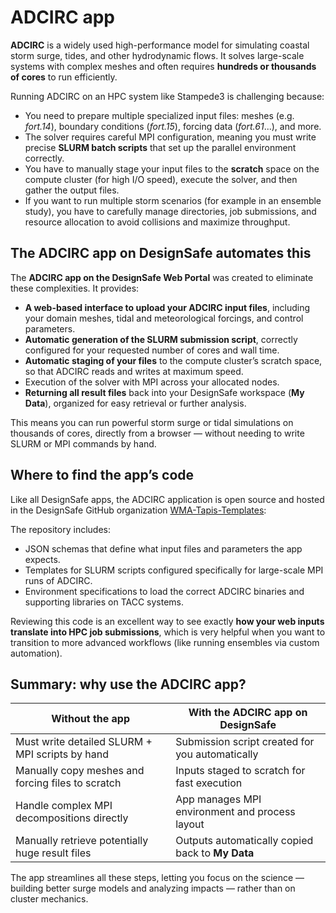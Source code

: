 # ADCIRC app

**ADCIRC** is a widely used high-performance model for simulating coastal storm surge, tides, and other hydrodynamic flows. It solves large-scale systems with complex meshes and often requires **hundreds or thousands of cores** to run efficiently.

Running ADCIRC on an HPC system like Stampede3 is challenging because:

* You need to prepare multiple specialized input files: meshes (e.g. *fort.14*), boundary conditions (*fort.15*), forcing data (*fort.61*...), and more.
* The solver requires careful MPI configuration, meaning you must write precise **SLURM batch scripts** that set up the parallel environment correctly.
* You have to manually stage your input files to the **scratch** space on the compute cluster (for high I/O speed), execute the solver, and then gather the output files.
* If you want to run multiple storm scenarios (for example in an ensemble study), you have to carefully manage directories, job submissions, and resource allocation to avoid collisions and maximize throughput.

## The ADCIRC app on DesignSafe automates this

The **ADCIRC app on the DesignSafe Web Portal** was created to eliminate these complexities. It provides:

* **A web-based interface to upload your ADCIRC input files**, including your domain meshes, tidal and meteorological forcings, and control parameters.
* **Automatic generation of the SLURM submission script**, correctly configured for your requested number of cores and wall time.
* **Automatic staging of your files** to the compute cluster’s scratch space, so that ADCIRC reads and writes at maximum speed.
* Execution of the solver with MPI across your allocated nodes.
* **Returning all result files** back into your DesignSafe workspace (**My Data**), organized for easy retrieval or further analysis.

This means you can run powerful storm surge or tidal simulations on thousands of cores, directly from a browser — without needing to write SLURM or MPI commands by hand.

## Where to find the app’s code

Like all DesignSafe apps, the ADCIRC application is open source and hosted in the DesignSafe GitHub organization [WMA-Tapis-Templates](https://github.com/TACC/WMA-Tapis-Templates/tree/main/applications):

The repository includes:

* JSON schemas that define what input files and parameters the app expects.
* Templates for SLURM scripts configured specifically for large-scale MPI runs of ADCIRC.
* Environment specifications to load the correct ADCIRC binaries and supporting libraries on TACC systems.

Reviewing this code is an excellent way to see exactly **how your web inputs translate into HPC job submissions**, which is very helpful when you want to transition to more advanced workflows (like running ensembles via custom automation).

## Summary: why use the ADCIRC app?

| Without the app                                   | With the ADCIRC app on DesignSafe                |
| ------------------------------------------------- | ------------------------------------------------ |
| Must write detailed SLURM + MPI scripts by hand   | Submission script created for you automatically  |
| Manually copy meshes and forcing files to scratch | Inputs staged to scratch for fast execution      |
| Handle complex MPI decompositions directly        | App manages MPI environment and process layout   |
| Manually retrieve potentially huge result files   | Outputs automatically copied back to **My Data** |

The app streamlines all these steps, letting you focus on the science — building better surge models and analyzing impacts — rather than on cluster mechanics.

